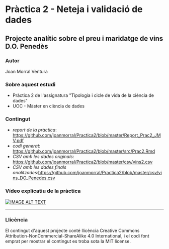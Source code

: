 # Pràctica 2 - Neteja i validació de dades

## Projecte analític sobre el preu i maridatge de vins D.O. Penedès

### Autor
Joan Morral Ventura 

### Sobre aquest estudi
- Pràctica 2 de l'assignatura "Tipologia i cicle de vida de la ciència de dades"
- UOC - Màster en ciència de dades

### Contingut
- *report de la pràctica*: https://github.com/joanmorral/Practica2/blob/master/Report_Prac2_JMV.pdf
- *codi generat*: https://github.com/joanmorral/Practica2/blob/master/src/Prac2.Rmd
- *CSV amb les dades originals*: https://github.com/joanmorral/Practica2/blob/master/csv/vins2.csv
- *CSV amb les dades finals analitzades*:https://github.com/joanmorral/Practica2/blob/master/csv/vins_DO_Penedes.csv

### Vídeo explicatiu de la pràctica
[![IMAGE ALT TEXT](http://img.youtube.com/vi/2coK-yKJiaA/0.jpg)](http://www.youtube.com/watch?v=2coK-yKJiaA "Visualitza el vídeo de la pràctica 2")

----

### Llicència
El contingut d'aquest projecte conté llicència Creative Commons Attribution-NonCommercial-ShareAlike 4.0 International, i el codi font emprat per mostrar el contingut es troba sota la MIT license.
